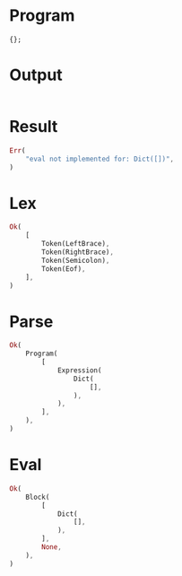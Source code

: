 # Program

```rustleaf
{};
```

# Output

```

```

# Result

```rust
Err(
    "eval not implemented for: Dict([])",
)
```

# Lex

```rust
Ok(
    [
        Token(LeftBrace),
        Token(RightBrace),
        Token(Semicolon),
        Token(Eof),
    ],
)
```

# Parse

```rust
Ok(
    Program(
        [
            Expression(
                Dict(
                    [],
                ),
            ),
        ],
    ),
)
```

# Eval

```rust
Ok(
    Block(
        [
            Dict(
                [],
            ),
        ],
        None,
    ),
)
```
